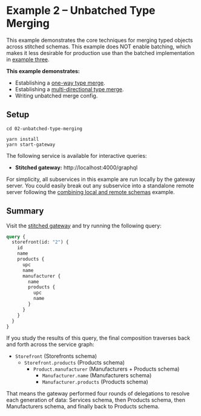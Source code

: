# Example 2 – Unbatched Type Merging

This example demonstrates the core techniques for merging typed objects across stitched schemas. This example does NOT enable batching, which makes it less desirable for production use than the batched implementation in [example three](#).

**This example demonstrates:**

- Establishing a [one-way type merge](https://www.graphql-tools.com/docs/stitch-type-merging#unidirectional-merges).
- Establishing a [multi-directional type merge](https://www.graphql-tools.com/docs/stitch-type-merging#basic-example).
- Writing unbatched merge config.

## Setup

```shell
cd 02-unbatched-type-merging

yarn install
yarn start-gateway
```

The following service is available for interactive queries:

- **Stitched gateway:** http://localhost:4000/graphql

For simplicity, all subservices in this example are run locally by the gateway server. You could easily break out any subservice into a standalone remote server following the [combining local and remote schemas](../01-combining-local-and-remote-schemas) example.

## Summary

Visit the [stitched gateway](http://localhost:4000/graphql) and try running the following query:

```graphql
query {
  storefront(id: "2") {
    id
    name
    products {
      upc
      name
      manufacturer {
        name
        products {
          upc
          name
        }
      }
    }
  }
}
```

If you study the results of this query, the final composition traverses back and forth across the service graph:

- `Storefront` (Storefronts schema)
  - `Storefront.products` (Products schema)
    - `Product.manufacturer` (Manufacturers + Products schema)
      - `Manufacturer.name` (Manufacturers schema)
      - `Manufacturer.products` (Products schema)

That means the gateway performed four rounds of delegations to resolve each generation of data: Services schema, then Products schema, then Manufacturers schema, and finally back to Products schema.
